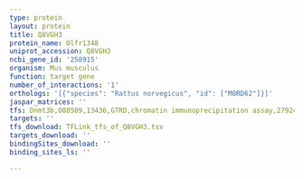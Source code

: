 ```yaml
---
type: protein
layout: protein
title: Q8VGH3
protein_name: Olfr1348
uniprot_accession: Q8VGH3
ncbi_gene_id: '258915'
organism: Mus musculus
function: target gene
number_of_interactions: '1'
orthologs: '[{"species": "Rattus norvegicus", "id": ["M0RD62"]}]'
jaspar_matrices: ''
tfs: Dnmt3b,O88509,13436,GTRD,chromatin immunoprecipitation assay,27924024%5Buid%5D,No
targets: ''
tfs_download: TFLink_tfs_of_Q8VGH3.tsv
targets_download: ''
bindingSites_download: ''
binding_sites_ls: ''

---
```

